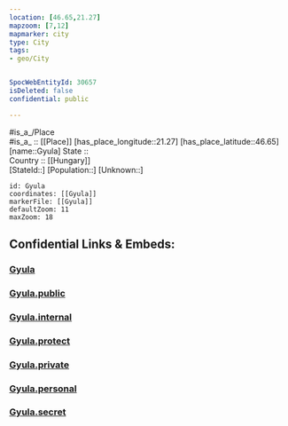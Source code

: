 ```yaml
---
location: [46.65,21.27] 
mapzoom: [7,12] 
mapmarker: city 
type: City
tags:
- geo/City


SpocWebEntityId: 30657
isDeleted: false
confidential: public

---
```

#is_a_/Place  
#is_a_ :: [[Place]] 
[has_place_longitude::21.27] 
[has_place_latitude::46.65] 
[name::Gyula] 
State ::  
Country :: [[Hungary]]  
[StateId::] 
[Population::] 
[Unknown::] 


```leaflet
id: Gyula
coordinates: [[Gyula]] 
markerFile: [[Gyula]] 
defaultZoom: 11 
maxZoom: 18
```


## Confidential Links & Embeds: 

### [Gyula](/_Standards/Earth/Continent/Europe/Europe~East/Hungary/Counties~Hungary/Békés/City/Gyula.md) 

### [Gyula.public](/_public/Earth/Continent/Europe/Europe~East/Hungary/Counties~Hungary/Békés/City/Gyula.public.md) 

### [Gyula.internal](/_internal/Earth/Continent/Europe/Europe~East/Hungary/Counties~Hungary/Békés/City/Gyula.internal.md) 

### [Gyula.protect](/_protect/Earth/Continent/Europe/Europe~East/Hungary/Counties~Hungary/Békés/City/Gyula.protect.md) 

### [Gyula.private](/_private/Earth/Continent/Europe/Europe~East/Hungary/Counties~Hungary/Békés/City/Gyula.private.md) 

### [Gyula.personal](/_personal/Earth/Continent/Europe/Europe~East/Hungary/Counties~Hungary/Békés/City/Gyula.personal.md) 

### [Gyula.secret](/_secret/Earth/Continent/Europe/Europe~East/Hungary/Counties~Hungary/Békés/City/Gyula.secret.md)

